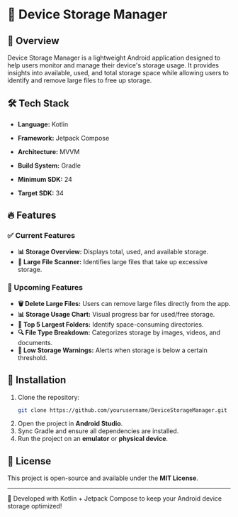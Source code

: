 # 📂 Device Storage Manager

## 📌 Overview
Device Storage Manager is a lightweight Android application designed to help users monitor and manage their device's storage usage. It provides insights into available, used, and total storage space while allowing users to identify and remove large files to free up storage.






## 🛠 Tech Stack
- **Language:** Kotlin
- **Framework:** Jetpack Compose
- **Architecture:** MVVM
- **Build System:** Gradle
- **Minimum SDK:** 24

- **Target SDK:** 34
  



## 🔥 Features
### ✅ Current Features
- **📊 Storage Overview:** Displays total, used, and available storage.
- **📂 Large File Scanner:** Identifies large files that take up excessive storage.


### 🚀 Upcoming Features
- **🗑️ Delete Large Files:** Users can remove large files directly from the app.
- **📊 Storage Usage Chart:** Visual progress bar for used/free storage.
- **📁 Top 5 Largest Folders:** Identify space-consuming directories.
- **🔍 File Type Breakdown:** Categorizes storage by images, videos, and documents.
- **🛑 Low Storage Warnings:** Alerts when storage is below a certain threshold.



## 🔧 Installation
1. Clone the repository:
   ```sh
   git clone https://github.com/yourusername/DeviceStorageManager.git
   ```
2. Open the project in **Android Studio**.
3. Sync Gradle and ensure all dependencies are installed.
4. Run the project on an **emulator** or **physical device**.

## 📜 License
This project is open-source and available under the **MIT License**.

---
🚀 Developed with Kotlin + Jetpack Compose to keep your Android device storage optimized!
